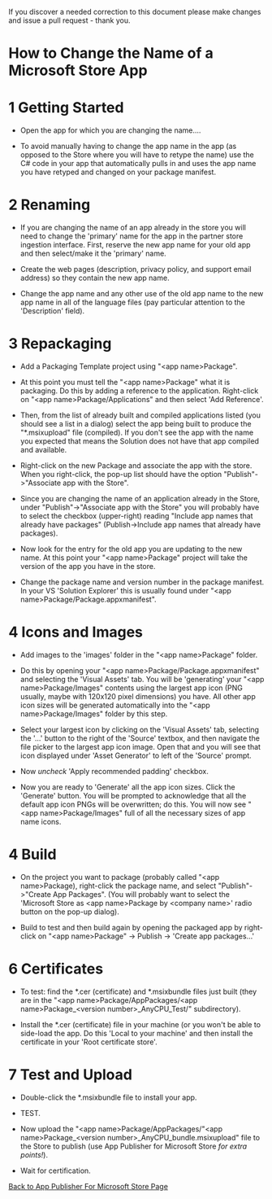 ﻿If you discover a needed correction to this document please make changes and issue a pull request - thank you.
 
 # How to Change the Name of a Microsoft Store App

# 1 Getting Started

- Open the app for which you are changing the name....

- To avoid manually having to change the app name in the app (as opposed to the Store where you will have to retype the name) use the C# code in your app that automatically pulls in and uses the app name you have retyped and changed on your package manifest.


# 2 Renaming

- If you are changing the name of an app already in the store you will need to change the 'primary' name for the app in the partner store ingestion interface.  First, reserve the new app name for your old app and then select/make it the 'primary' name. 

- Create the web pages (description, privacy policy, and support email address) so they contain the new app name.

- Change the app name and any other use of the old app name to the new app name in all of the language files (pay particular attention to the 'Description' field).


# 3 Repackaging

- Add a Packaging Template project using "&lt;app name&gt;Package".

- At this point you must tell the "&lt;app name&gt;Package" what it is packaging.  Do this by adding a reference to the application.  Right-click on "&lt;app name&gt;Package/Applications" and then select 'Add Reference'.  

- Then, from the list of already built and compiled applications listed (you should see a list in a dialog) select the app being built to produce the "*.msixupload" file (compiled).  If you don't see the app with the name you expected that means the Solution does not have that app compiled and available.

- Right-click on the new Package and associate the app with the store.   When you right-click, the pop-up list should have the option "Publish"->"Associate app with the Store". 

- Since you are changing the name of an application already in the Store, under "Publish"->"Associate app with the Store" you will probably have to select the checkbox (upper-right) reading "Include app names that already have packages" (Publish->Include app names that already have packages).

- Now look for the entry for the old app you are updating to the new name. At this point your "&lt;app name&gt;Package" project will take the version of the app you have in the store. 
                            
- Change the package name and version number in the package manifest.  In your VS 'Solution Explorer' this is usually found under "&lt;app name&gt;Package/Package.appxmanifest".


# 4 Icons and Images</h1>

- Add images to the 'images' folder in the "&lt;app name&gt;Package" folder.

- Do this by opening your "&lt;app name&gt;Package/Package.appxmanifest" and selecting the 'Visual Assets' tab.  You will be 'generating' your "&lt;app name&gt;Package/Images" contents using the largest app icon (PNG usually, maybe with 120x120 pixel dimensions) you have.  All other app icon sizes will be generated automatically into the "&lt;app name&gt;Package/Images" folder by this step.

- Select your largest icon by clicking on the 'Visual Assets' tab, selecting the '...' button to the right of  the 'Source' textbox, and then navigate the file picker to the largest app icon image.  Open that and you will see that icon displayed under 'Asset Generator' to left of the 'Source' prompt.  

- Now *uncheck* 'Apply recommended padding' checkbox.  
                            
- Now you are ready to 'Generate' all the app icon sizes.  Click the 'Generate' button.  You will be prompted to acknowledge that all the default app icon PNGs will be overwritten; do this.  You will now see "&lt;app name&gt;Package/Images" full of all the necessary sizes of app name icons.


# 4 Build

- On the project you want to package (probably called "&lt;app name&gt;Package), right-click the package name, and select "Publish"->"Create App Packages".  (You will probably want to select the 'Microsoft Store as &lt;app name&gt;Package by &lt;company name&gt;' radio button on the pop-up dialog).
                            
- Build to test and then build again by opening the packaged app by right-click on "&lt;app name&gt;Package" -> Publish -> 'Create app packages...'</p>


# 6 Certificates

- To test: find the *.cer (certificate) and *.msixbundle files just built (they are in the "&lt;app name&gt;Package/AppPackages/&lt;app name&gt;Package_&lt;version number&gt;_AnyCPU_Test/" subdirectory).

- Install the *.cer (certificate) file in your machine (or you won't be able to side-load the app.  Do this 'Local to your machine' and then install the certificate in your 'Root certificate store'.


# 7 Test and Upload

- Double-click the *.msixbundle file to install your app.  

- TEST.

- Now upload the "&lt;app name&gt;Package/AppPackages/"&lt;app name&gt;Package_&lt;version number&gt;_AnyCPU_bundle.msixupload" file to the Store to publish (use App Publisher for Microsoft Store <i>for extra points!</i>).

- Wait for certification.

[Back to App Publisher For Microsoft Store Page](https://www.freytag.us/app-publisher-for-microsoft-store.aspx)
